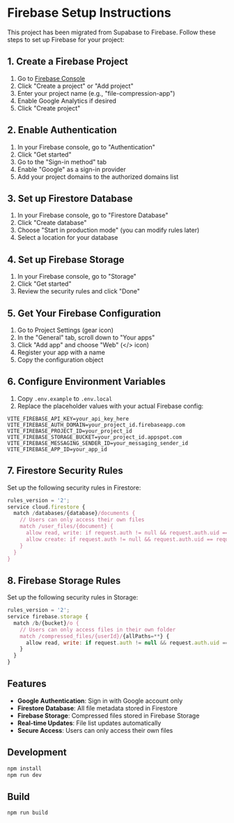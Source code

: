 # Firebase Setup Instructions

This project has been migrated from Supabase to Firebase. Follow these steps to set up Firebase for your project:

## 1. Create a Firebase Project

1. Go to [Firebase Console](https://console.firebase.google.com/)
2. Click "Create a project" or "Add project"
3. Enter your project name (e.g., "file-compression-app")
4. Enable Google Analytics if desired
5. Click "Create project"

## 2. Enable Authentication

1. In your Firebase console, go to "Authentication"
2. Click "Get started"
3. Go to the "Sign-in method" tab
4. Enable "Google" as a sign-in provider
5. Add your project domains to the authorized domains list

## 3. Set up Firestore Database

1. In your Firebase console, go to "Firestore Database"
2. Click "Create database"
3. Choose "Start in production mode" (you can modify rules later)
4. Select a location for your database

## 4. Set up Firebase Storage

1. In your Firebase console, go to "Storage"
2. Click "Get started"
3. Review the security rules and click "Done"

## 5. Get Your Firebase Configuration

1. Go to Project Settings (gear icon)
2. In the "General" tab, scroll down to "Your apps"
3. Click "Add app" and choose "Web" (</> icon)
4. Register your app with a name
5. Copy the configuration object

## 6. Configure Environment Variables

1. Copy `.env.example` to `.env.local`
2. Replace the placeholder values with your actual Firebase config:

```
VITE_FIREBASE_API_KEY=your_api_key_here
VITE_FIREBASE_AUTH_DOMAIN=your_project_id.firebaseapp.com
VITE_FIREBASE_PROJECT_ID=your_project_id
VITE_FIREBASE_STORAGE_BUCKET=your_project_id.appspot.com
VITE_FIREBASE_MESSAGING_SENDER_ID=your_messaging_sender_id
VITE_FIREBASE_APP_ID=your_app_id
```

## 7. Firestore Security Rules

Set up the following security rules in Firestore:

```javascript
rules_version = '2';
service cloud.firestore {
  match /databases/{database}/documents {
    // Users can only access their own files
    match /user_files/{document} {
      allow read, write: if request.auth != null && request.auth.uid == resource.data.user_id;
      allow create: if request.auth != null && request.auth.uid == request.resource.data.user_id;
    }
  }
}
```

## 8. Firebase Storage Rules

Set up the following security rules in Storage:

```javascript
rules_version = '2';
service firebase.storage {
  match /b/{bucket}/o {
    // Users can only access files in their own folder
    match /compressed_files/{userId}/{allPaths=**} {
      allow read, write: if request.auth != null && request.auth.uid == userId;
    }
  }
}
```

## Features

- **Google Authentication**: Sign in with Google account only
- **Firestore Database**: All file metadata stored in Firestore
- **Firebase Storage**: Compressed files stored in Firebase Storage
- **Real-time Updates**: File list updates automatically
- **Secure Access**: Users can only access their own files

## Development

```bash
npm install
npm run dev
```

## Build

```bash
npm run build
```
